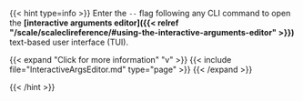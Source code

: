 &NewLine;

{{< hint type=info >}}
Enter the `--` flag following any CLI command to open the **[interactive arguments editor]({{< relref "/scale/scaleclireference/#using-the-interactive-arguments-editor" >}})** text-based user interface (TUI).

{{< expand "Click for more information" "v" >}}
{{< include file="InteractiveArgsEditor.md" type="page" >}}
{{< /expand >}}

{{< /hint >}}
